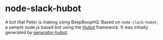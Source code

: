 # node-slack-hubot

A bot that Peter is making using BeepBoopHQ. Based on `node-slack-hubot`, a sample node.js based bot using the [Hubot][hubot] framework. It was initially generated by [generator-hubot][generator-hubot].

[hubot]: http://hubot.github.com
[generator-hubot]: https://github.com/github/generator-hubot
